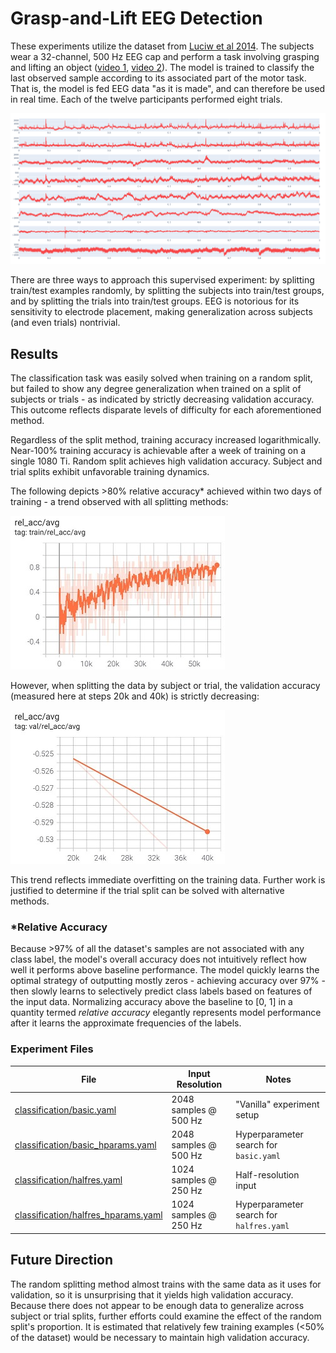 # Grasp-and-Lift EEG Detection
These experiments utilize the dataset from [Luciw et al 2014](https://www.nature.com/articles/sdata201447). The subjects wear a 32-channel, 500 Hz EEG cap and perform a task involving grasping and lifting an object ([video 1](https://grasplifteeg.nyc3.digitaloceanspaces.com/41597_2014_BFsdata201447_MOESM69_ESM.avi), [video 2](https://grasplifteeg.nyc3.digitaloceanspaces.com/41597_2014_BFsdata201447_MOESM70_ESM.avi)). The model is trained to classify the last observed sample according to its associated part of the motor task. That is, the model is fed EEG data "as it is made", and can therefore be used in real time. Each of the twelve participants performed eight trials.

![](images/data_example.png)

There are three ways to approach this supervised experiment: by splitting train/test examples randomly, by splitting the subjects into train/test groups, and by splitting the trials into train/test groups. EEG is notorious for its sensitivity to electrode placement, making generalization across subjects (and even trials) nontrivial. 

## Results
The classification task was easily solved when training on a random split, but failed to show any degree generalization when trained on a split of subjects or trials - as indicated by strictly decreasing validation accuracy. This outcome reflects disparate levels of difficulty for each aforementioned method.

Regardless of the split method, training accuracy increased logarithmically. Near-100% training accuracy is achievable after a week of training on a single 1080 Ti. Random split achieves high validation accuracy. Subject and trial splits exhibit unfavorable training dynamics.

The following depicts >80% relative accuracy* achieved within two days of training - a trend observed with all splitting methods:

![](images/training_acc.jpg)

However, when splitting the data by subject or trial, the validation accuracy (measured here at steps 20k and 40k) is strictly decreasing:

![](images/validation_acc.jpg)

This trend reflects immediate overfitting on the training data. Further work is justified to determine if the trial split can be solved with alternative methods.

### *Relative Accuracy
Because >97% of all the dataset's samples are not associated with any class label, the model's overall accuracy does not intuitively reflect how well it performs above baseline performance. The model quickly learns the optimal strategy of outputting mostly zeros - achieving accuracy over 97% - then slowly learns to selectively predict class labels based on features of the input data. Normalizing accuracy above the baseline to [0, 1] in a quantity termed *relative accuracy* elegantly represents model performance after it learns the approximate frequencies of the labels.

### Experiment Files
| File                                                                     | Input Resolution      | Notes
| ------------------------------------------------------------------------ | --------------------- | ------
| [classification/basic.yaml](classification/basic.yaml)                   | 2048 samples @ 500 Hz | "Vanilla" experiment setup
| [classification/basic_hparams.yaml](classification/basic_hparams.yaml)   | 2048 samples @ 500 Hz | Hyperparameter search for `basic.yaml`
| [classification/halfres.yaml](classification/halfres.yaml)               | 1024 samples @ 250 Hz | Half-resolution input
| [classification/halfres_hparams.yaml](classification/basic_hparams.yaml) | 1024 samples @ 250 Hz | Hyperparameter search for `halfres.yaml`

## Future Direction
The random splitting method almost trains with the same data as it uses for validation, so it is unsurprising that it yields high validation accuracy. Because there does not appear to be enough data to generalize across subject or trial splits, further efforts could examine the effect of the random split's proportion. It is estimated that relatively few training examples (<50% of the dataset) would be necessary to maintain high validation accuracy.

